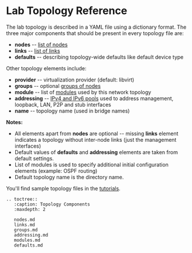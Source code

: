 # Lab Topology Reference

The lab topology is described in a YAML file using a dictionary format. The three major components that should be present in every topology file are:

* **nodes** -- [list of nodes](nodes.md)
* **links** -- [list of links](links.md)
* **defaults** -- describing topology-wide defaults like default device type

Other topology elements include:

* **provider** -- virtualization provider (default: libvirt)
* **groups** -- optional [groups of nodes](groups.md)
* **module** -- list of [modules](modules.md) used by this network topology
* **addressing** -- [IPv4 and IPv6 pools](addressing.md) used to address management, loopback, LAN, P2P and stub interfaces
* **name** -- topology name (used in bridge names)

**Notes:**

* All elements apart from **nodes** are optional -- missing **links** element indicates a topology without inter-node links (just the management interfaces)
* Default values of **defaults** and **addressing** elements are taken from default settings.
* List of modules is used to specify additional initial configuration elements (example: OSPF routing)
* Default topology name is the directory name.

You'll find sample topology files in the [tutorials](tutorials.md).

```eval_rst
.. toctree::
   :caption: Topology Components
   :maxdepth: 2

   nodes.md
   links.md
   groups.md
   addressing.md
   modules.md
   defaults.md
```
